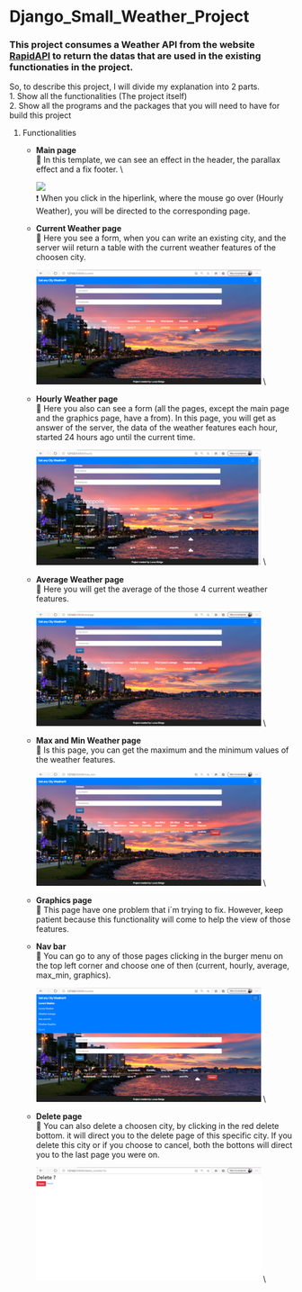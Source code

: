# Django_Small_Weather_Project
### This project consumes a Weather API from the website [RapidAPI](https://rapidapi.com/community/api/open-weather-map) to return the datas that are used in the existing functionaties in the project.

So, to describe this project, I will divide my explanation into 2 parts.\
     1. Show all the functionalities (The project itself) \
     2. Show all the programs and the packages that you will need to have for build this project
     

1) Functionalities

     * **Main page** \
          :bookmark: In this template, we can see an effect in the header, the parallax effect and a fix footer. \
          
          <img src="ezgif.com-video-to-gif.gif"  width=200> \
          :exclamation: When you click in the hiperlink, where the mouse go over (Hourly Weather), you will be directed to the corresponding page. 
          
     
     * **Current Weather page** \
          :bookmark: Here you see a form, when you can write an existing city, and the server wiil return a table with the current weather features of the choosen city.
          
          <img src="project1.png"  width=400> \
          

     * **Hourly Weather page** \
          :bookmark: Here you also can see a form (all the pages, except the main page and the graphics page, have a from). In this page, you will get as answer of the server, the data of the weather features each hour, started  24 hours ago until the current time.
          
          <img src="project4.png"  width=400> \
          
     
     * **Average Weather page** \
          :bookmark: Here you will get the average of the those 4 current weather features.
          
          <img src="project5.png"  width=400> \
          
     * **Max and Min Weather page** \
          :bookmark: Is this page, you can get the maximum and the minimum values of the weather features.
          
          <img src="project6.png"  width=400> \
     
     
     * **Graphics page** \
          :bookmark: This page have one problem that i´m trying to fix. However, keep patient because this functionality will come to help the view of those features.
          
          
     * **Nav bar** \
          :bookmark: You can go to any of those pages clicking in the burger menu on the top left corner and choose one of then (current, hourly, average, max_min, graphics).
          
          <img src="project2.png"  width=400> \
          
          
     * **Delete page** \
          :bookmark: You can also delete a choosen city, by clicking in the red delete bottom. it will direct you to the delete page of this specific city.
          If you delete this city or if you choose to cancel, both the bottons will direct you to the last page you were on.
          
          <img src="project3.png"  width=400> \
          
          
        
        
